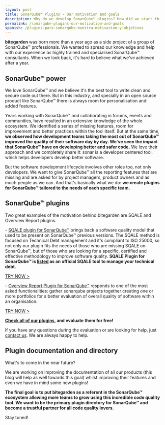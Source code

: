 ```yaml
---
layout: post
title: SonarQube™ Plugins - Our motivation and goals
description: Why do we develop SonarQube™ plugins? How did we start this code quality project? Discover all the benefits of extending sonar functionalities as well as the reasons behind bitegarden and two of our most successful SonarQube™ plugins.
permalink: /sonarqube-plugins-our-motivation-and-goals
spanish: /plugins-para-sonarqube-nuestra-motivacion-y-objetivos
---
```


**bitegarden** was born more than a year ago as a side project of a group of SonarQube™ professionals. We wanted to 
spread our knowledge and help with our experience as highly trained and specialised SonarQube™ consultants.  When we 
look back, it's hard to believe what we've achieved after a year. 

## SonarQube™ power

We love SonarQube™ and we believe it's the best tool to write clean and secure code out there. But in this industry, 
and specially in an open source product like SonarQube™ there is always room for personalisation and added features.

Years working with SonarQube™ and collaborating in forums, events and communities, have resulted in an extensive knowledge 
of the whole ecosystem. We identified a series of missing features, room for improvement and better practices within the tool itself. 
But at the same time, **we observed how development teams taking the most out of SonarQube™ improved the quality of 
their software day by day. We've seen the impact that SonarQube™ have on developing better and safer code.** 
We love their approach and we completely share it: sonar is a developer centered tool, which helps developers develop 
better software.

But the software development lifecycle involves other roles too, not only developers. We want to give SonarQube™ all the
reporting features that are missing and are asked for by project managers, product owners and as much people as we can. 
And that's basically what we do: **we create plugins for SonarQube™ tailored to the needs of each specific team.**

## SonarQube™ plugins

Two great examples of the motivation behind bitegarden are SQALE and Overview Report plugins. 

\- [SQALE plugin for SonarQube™](https://www.bitegarden.com/sonarqube-sqale) brings back a software quality model that 
used to be present on SonarQube™ previous versions. 
The SQALE method is focused on Technical Debt management and it's compliant to ISO 25000, so not only our plugin fits 
the needs of those who are missing SQALE on SonarQube™, but of those who are looking for a specific, certified and 
effective methodology to improve software quality. **SQALE Plugin for SonarQube™ is [listed](http://www.sqale.org/tools) as an official SQALE tool 
to manage your technical debt**. 

<a href="/sonarqube-sqale-trial-form" class="btn btn-primary btn-call-to-action fancybox">TRY NOW ></a>

\- [Overview Report Plugin for SonarQube™](https://www.bitegarden.com/sonarqube-overview) responds to one of the most 
asked functionalities: gather sonarqube projects together creating one or more portfolios for a better evaluation of 
overall quality of software within an organisation. 

<a href="/sonarqube-overview-trial-form" class="btn btn-primary btn-call-to-action fancybox">TRY NOW ></a>

**[Check all of our plugins](https://www.bitegarden.com/products/), and evaluate them for free!** 

If you have any questions during the evaluation or are looking for help, just [contact us](https://www.bitegarden.com/contact/). 
We are always happy to help.

## Plugin documentation and directory

What's to come in the near future?

We are working on improving the documentation of all our products (this blog will help as well towards this goal) whilst 
improving their features and even we have in mind some new plugins!

**The final goal is to put bitegarden as a referent in the SonarQube™ ecosystem allowing more teams to grow using this 
incredible code quality tool. We want to be the primary plugin directory for SonarQube™ and become a 
trustful partner for all code quality lovers.**

Stay tuned!

